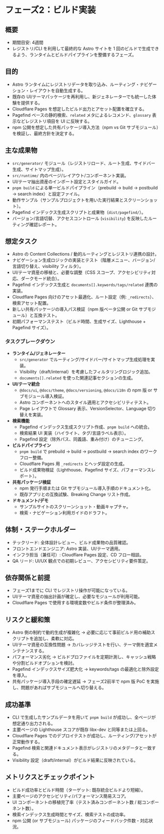 # フェーズ2：ビルド実装

## 概要
- 期間目安: 4週間
- レジストリ/CLI を利用して最終的な Astro サイトを 1 回のビルドで生成できるよう、ランタイムとビルドパイプラインを整備するフェーズ。

## 目的
- Astro ランタイムにレジストリデータを取り込み、ルーティング・ナビゲーション・レイアウトを自動生成する。
- 既存の UI/テーマパッケージを再利用し、新ジェネレーターでも統一した体験を提供する。
- Cloudflare Pages を想定したビルド出力とアセット配置を確立する。
- Pagefind ベースの静的検索、`related` メタによるレコメンド、`glossary` 表示などレジストリ項目を UI に反映する。
- npm 公開を想定した共有パッケージ導入方法（npm vs Git サブモジュール）を検証し、最終方針を決定する。

## 主な成果物
- `src/generator/` モジュール（レジストリロード、ルート生成、サイドバー生成、サイトマップ生成）。
- `src/runtime/` 内のページ/レイアウト/コンポーネント実装。
- UI/テーマ抽出資産のインポート設定とスタイルガイド。
- `pnpm build` による単一ビルドパイプライン（prebuild → build → postbuild → search index）と設定ファイル。
- 動作サンプル（サンプルプロジェクトを用いた実行結果とスクリーンショット）。
- Pagefind インデックス生成スクリプトと成果物（`dist/pagefind/`）。
- バージョン/言語切替、アクセスコントロール (`visibility`) を反映したルーティング確認レポート。

## 想定タスク
- Astro の Content Collections / 動的ルーティングとレジストリ連携の設計。
- ナビゲーション生成ロジックの実装とテスト（階層メニュー、バージョン/言語切り替え、visibility フィルタ）。
- UI/テーマ資産の移植と、必要な調整（CSS スコープ、アクセシビリティ対応、ダークモード統合）。
- Pagefind インデックス生成と `documents[].keywords/tags/related` 連携の実装。
- Cloudflare Pages 向けのアセット最適化、ルート設定（例: `_redirects`）、検索アセット配置。
- 新しい共有パッケージの導入パス検証（npm 版ベータ公開 or Git サブモジュール）と互換テスト。
- 初期パフォーマンステスト（ビルド時間、生成サイズ、Lighthouse + Pagefind サイズ）。

### タスクブレークダウン
- **ランタイム/ジェネレーター**
  - `src/generator` でルーティング/サイドバー/サイトマップ生成処理を実装。
  - Visibility（draft/internal）を考慮したフィルタリングロジック追加。
  - `documents[].related` を使った関連記事セクションの生成。
- **UI/テーマ統合**
  - `@docs/ui`, `@docs/theme`, `@docs/versioning`, `@docs/i18n` の npm 版 or サブモジュール導入検証。
  - Astro コンポーネントへのスタイル適用とアクセシビリティテスト。
  - Page レイアウトで Glossary 表示、VersionSelector、Language 切り替えを実装。
- **検索機能**
  - Pagefind インデックス生成スクリプト作成、`pnpm build` への統合。
  - 検索結果 UI 実装（ハイライト、タグ/言語ラベル表示）。
  - Pagefind 設定（除外パス、同義語、重み付け）のチューニング。
- **ビルドパイプライン**
  - `pnpm build` で prebuild → build → postbuild → search index のワークフロー整備。
  - Cloudflare Pages 用 `_redirects` とヘッダ設定の生成。
  - ビルド成果物検証（Lighthouse、Pagefind サイズ、パフォーマンスレポート）。
- **共有パッケージ検証**
  - npm 発行手順または Git サブモジュール導入手順のドキュメント化。
  - 既存アプリとの互換試験、Breaking Change リスト作成。
- **ドキュメント/デモ**
  - サンプルサイトのスクリーンショット・動画キャプチャ。
  - 検索・ナビゲーション利用ガイドのドラフト。

## 体制・ステークホルダー
- テックリード: 全体設計レビュー、ビルド成果物の品質確認。
- フロントエンドエンジニア: Astro 実装、UI/テーマ適用。
- インフラ担当（兼任可）: Cloudflare Pages 設定、CD フロー相談。
- QA リード: UI/UX 観点での初期レビュー、アクセシビリティ要件策定。

## 依存関係と前提
- フェーズ1までに CLI でレジストリ操作が可能になっている。
- UI/テーマ資産の抽出計画が確定し、必要なモジュールが利用可能。
- Cloudflare Pages で使用する環境変数やビルド条件が整理済み。

## リスクと緩和策
- Astro 側の制約で動的生成が複雑化 → 必要に応じて事前ビルド用の補助スクリプトを追加し、柔軟に対応。
- UI/テーマ資産の互換性問題 → カバレッジテストを行い、テーマ側を適宜メンテナンスする。
- パフォーマンス劣化 → ビルドプロファイルを定期計測し、キャッシュ戦略や分割ビルドオプションを検討。
- Pagefind インデックスサイズ肥大化 → keywords/tags の最適化と除外設定を導入。
- 共有パッケージ導入手段の確定遅延 → フェーズ2前半で npm 版 PoC を実施し、問題があればサブモジュールへ切り替える。

## 成功基準
- CLI で生成したサンプルデータを用いて `pnpm build` が成功し、全ページが想定通り出力される。
- 主要ページの Lighthouse スコアが既存 libx-dev と同等または上回る。
- Cloudflare Pages でのデプロイテストが成功し、ルーティング/アセットが正常動作する。
- Pagefind 検索と関連ドキュメント表示がレジストリのメタデータと一致する。
- Visibility 設定（draft/internal）がビルド結果に反映されている。

## メトリクスとチェックポイント
- ビルド成功率とビルド時間（ターゲット: 既存統合ビルドより短縮）。
- 主要ページのアクセシビリティ/パフォーマンス簡易スコア。
- UI コンポーネントの移植完了率（テスト済みコンポーネント数 / 総コンポーネント数）。
- 検索インデックス生成時間とサイズ、検索テストの成功率。
- npm 公開 (or サブモジュール) パッケージのフィードバック件数・対応状況。

